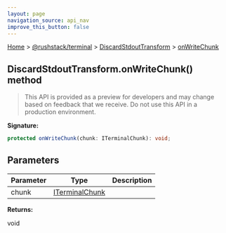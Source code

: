```yaml
---
layout: page
navigation_source: api_nav
improve_this_button: false
---
```



[Home](./index.md) &gt; [@rushstack/terminal](./terminal.md) &gt; [DiscardStdoutTransform](./terminal.discardstdouttransform.md) &gt; [onWriteChunk](./terminal.discardstdouttransform.onwritechunk.md)

## DiscardStdoutTransform.onWriteChunk() method

> This API is provided as a preview for developers and may change based on feedback that we receive. Do not use this API in a production environment.
>

<b>Signature:</b>

```typescript
protected onWriteChunk(chunk: ITerminalChunk): void;
```

## Parameters

|  Parameter | Type | Description |
|  --- | --- | --- |
|  chunk | [ITerminalChunk](./terminal.iterminalchunk.md) |  |

<b>Returns:</b>

void
